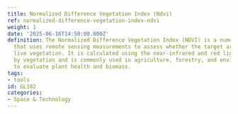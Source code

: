 ```yaml
---
title: Normalized Difference Vegetation Index (Ndvi)
ref: normalized-difference-vegetation-index-ndvi
weight: 1
date: '2025-06-16T14:50:00.000Z'
definition: The Normalized Difference Vegetation Index (NDVI) is a numerical indicator
  that uses remote sensing measurements to assess whether the target area contains
  live vegetation. It is calculated using the near-infrared and red light reflected
  by vegetation and is commonly used in agriculture, forestry, and environmental monitoring
  to evaluate plant health and biomass.
tags:
- tools
id: GL182
categories:
- Space & Technology
---
```


